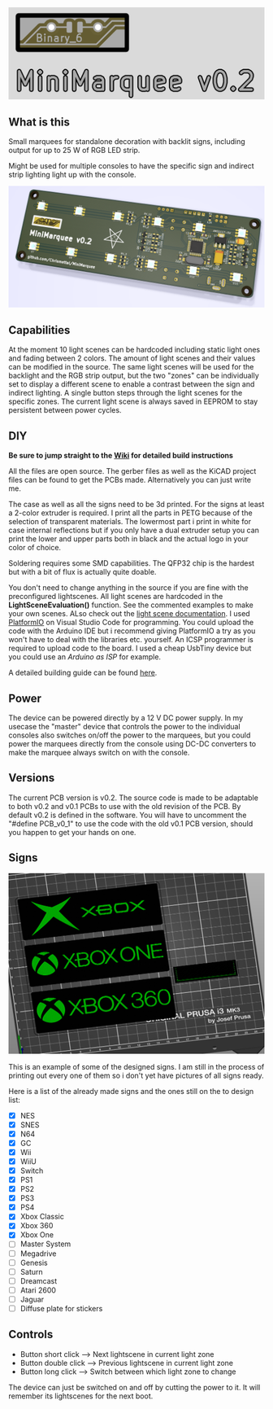 ![alt text](https://github.com/Chrismettal/MiniMarquee/blob/master/images/Logo.png "MiniMarqueev0.2Logo")

## What is this

Small marquees for standalone decoration with backlit signs, including output for up to 25 W of RGB LED strip.

Might be used for multiple consoles to have the specific sign and indirect strip lighting light up with the console.

![alt text](https://github.com/Chrismettal/MiniMarquee/blob/master/images/PCB_render1.png "MiniMarqueev0.2render")

## Capabilities

At the moment 10 light scenes can be hardcoded including static light ones and fading between 2 colors. The amount of light scenes and their values can be modified in the source. The same light scenes will be used for the backlight and the RGB strip output, but the two "zones" can be individually set to display a different scene to enable a contrast between the sign and indirect lighting. A single button steps through the light scenes for the specific zones. The current light scene is always saved in EEPROM to stay persistent between power cycles.

## DIY

**Be sure to jump straight to the [Wiki](https://github.com/Chrismettal/MiniMarquee/wiki) for detailed build instructions**

All the files are open source. The gerber files as well as the KiCAD project files can be found to get the PCBs made. Alternatively you can just write me. 

The case as well as all the signs need to be 3d printed. For the signs at least a 2-color extruder is required. I print all the parts in PETG because of the selection of transparent materials. The lowermost part i print in white for case internal reflections but if you only have a dual extruder setup you can print the lower and upper parts both in black and the actual logo in your color of choice.

Soldering requires some SMD capabilities. The QFP32 chip is the hardest but with a bit of flux is actually quite doable.

You don't need to change anything in the source if you are fine with the preconfigured lightscenes.
All light scenes are hardcoded in the **LightSceneEvaluation()** function. See the commented examples to make your own scenes. ALso check out the [light scene documentation](https://github.com/Chrismettal/MiniMarquee/wiki/Editing-lightscenes).
I used [PlatformIO](https://platformio.org/) on Visual Studio Code for programming. You could upload the code with the Arduino IDE but i recommend giving PlatformIO a try as you won't have to deal with the libraries etc. yourself.
An ICSP programmer is required to upload code to the board. I used a cheap UsbTiny device but you could use an *Arduino as ISP* for example.

A detailed building guide can be found [here](https://github.com/Chrismettal/MiniMarquee/wiki/Build-guide).

## Power

The device can be powered directly by a 12 V DC power supply. In my usecase the "master" device that controls the power to the individual consoles also switches on/off the power to the marquees, but you could power the marquees directly from the console using DC-DC converters to make the marquee always switch on with the console. 

## Versions

The current PCB version is v0.2.
The source code is made to be adaptable to both v0.2 and v0.1 PCBs to use with the old revision of the PCB. By default v0.2 is defined in the software. You will have to uncomment the "#define PCB_v0_1" to use the code with the old v0.1 PCB version, should you happen to get your hands on one.

## Signs

![alt text](https://github.com/Chrismettal/MiniMarquee/blob/master/images/sliced.png)

This is an example of some of the designed signs. I am still in the process of printing out every one of them so i don't yet have pictures of all signs ready.

Here is a list of the already made signs and the ones still on the to design list:

- [x]  NES
- [x]  SNES
- [x]  N64
- [x]  GC
- [x]  Wii
- [x]  WiiU
- [x]  Switch
- [x]  PS1
- [x]  PS2
- [x]  PS3
- [x]  PS4
- [x]  Xbox Classic
- [x]  Xbox 360
- [x]  Xbox One
- [ ]  Master System
- [ ]  Megadrive
- [ ]  Genesis
- [ ]  Saturn
- [ ]  Dreamcast
- [ ]  Atari 2600
- [ ]  Jaguar
- [ ]  Diffuse plate for stickers

## Controls

- Button short click    --> Next lightscene in current light zone
- Button double click   --> Previous lightscene in current light zone
- Button long click     --> Switch between which light zone to change

The device can just be switched on and off by cutting the power to it. It will remember its lightscenes for the next boot.
